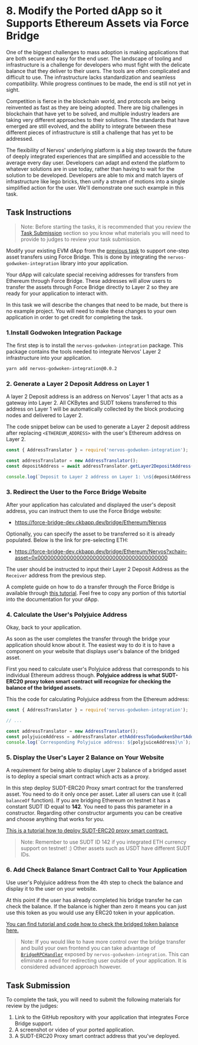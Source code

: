 # 8. Modify the Ported dApp so it Supports Ethereum Assets via Force Bridge

One of the biggest challenges to mass adoption is making applications that are both secure and easy for the end user. The landscape of tooling and infrastructure is a challenge for developers who must fight with the delicate balance that they deliver to their users. The tools are often complicated and difficult to use. The infrastructure lacks standardization and seamless compatibility. While progress continues to be made, the end is still not yet in sight.

Competition is fierce in the blockchain world, and protocols are being reinvented as fast as they are being adopted. There are big challenges in blockchain that have yet to be solved, and multiple industry leaders are taking very different approaches to their solutions. The standards that have emerged are still evolved, and the ability to integrate between these different pieces of infrastructure is still a challenge that has yet to be addressed.

The flexibility of Nervos' underlying platform is a big step towards the future of deeply integrated experiences that are simplified and accessible to the average every day user. Developers can adapt and extend the platform to whatever solutions are in use today, rather than having to wait for the solution to be developed. Developers are able to mix and match layers of infrastructure like lego bricks, then unify a stream of motions into a single simplified action for the user. We'll demonstrate one such example in this task.

## Task Instructions

> Note: Before starting the tasks, it is recommended that you review the [Task Submission](#task-submission) section so you know what materials you will need to provide to judges to review your task submission.

Modify your existing EVM dApp from the [previous task](./7.port.eth.dapp.md) to support one-step asset transfers using Force Bridge. This is done by integrating the `nervos-godwoken-integration` library into your application.

Your dApp will calculate special receiving addresses for transfers from Ethereum through Force Bridge. These addresses will allow users to transfer the assets through Force Bridge directly to Layer 2 so they are ready for your application to interact with.

In this task we will describe the changes that need to be made, but there is no example project. You will need to make these changes to your own application in order to get credit for completing the task.

### 1.Install Godwoken Integration Package

The first step is to install the `nervos-godwoken-integration` package. This package contains the tools needed to integrate Nervos' Layer 2 infrastructure into your application.

```sh
yarn add nervos-godwoken-integration@0.0.2
```

### 2. Generate a Layer 2 Deposit Address on Layer 1

A layer 2 Deposit address is an address on Nervos' Layer 1 that acts as a gateway into Layer 2. All CKBytes and SUDT tokens transferred to this address on Layer 1 will be automatically collected by the block producing nodes and delivered to Layer 2.

The code snippet below can be used to generate a Layer 2 deposit address after replacing `<ETHEREUM_ADDRESS>` with the user's Ethereum address on Layer 2.

```js
const { AddressTranslator } = require('nervos-godwoken-integration');

const addressTranslator = new AddressTranslator();
const depositAddress = await addressTranslator.getLayer2DepositAddress(web3, <ETHEREUM_ADDRESS>);

console.log(`Deposit to Layer 2 address on Layer 1: \n${depositAddress.addressString}`);
```

### 3. Redirect the User to the Force Bridge Website

After your application has calculated and displayed the user's deposit address, you can instruct them to use the Force Bridge website:

- https://force-bridge-dev.ckbapp.dev/bridge/Ethereum/Nervos

Optionally, you can specify the asset to be transferred so it is already populated. Below is the link for pre-selecting ETH:

- https://force-bridge-dev.ckbapp.dev/bridge/Ethereum/Nervos?xchain-asset=0x0000000000000000000000000000000000000000

The user should be instructed to input their Layer 2 Deposit Address as the `Receiver` address from the previous step.

A complete guide on how to do a transfer through the Force Bridge is available through [this tutorial](https://github.com/Kuzirashi/gw-gitcoin-instruction/blob/master/src/tasks/6.use.force.bridge.to.deposit.md#3-initiate-a-force-bridge-transfer). Feel free to copy any portion of this tutortial into the documentation for your dApp.

### 4. Calculate the User's Polyjuice Address

Okay, back to your application.

As soon as the user completes the transfer through the bridge your application should know about it. The easiest way to do it is to have a component on your website that displays user's balance of the bridged asset.

First you need to calculate user's Polyjuice address that corresponds to his individual Ethereum address though. **Polyjuice address is what SUDT-ERC20 proxy token smart contract will recognize for checking the balance of the bridged assets.**

This the code for calculating Polyjuice address from the Ethereum address:

```js
const { AddressTranslator } = require('nervos-godwoken-integration');

// ...

const addressTranslator = new AddressTranslator();
const polyjuiceAddress = addressTranslator.ethAddressToGodwokenShortAddress(ETHEREUM_ADDRESS);
console.log(`Corresponding Polyjuice address: ${polyjuiceAddress}\n`);
```

### 5. Display the User's Layer 2 Balance on Your Website

A requirement for being able to display Layer 2 balance of a bridged asset is to deploy a special smart contract which acts as a proxy.

In this step deploy SUDT-ERC20 Proxy smart contract for the transferred asset. You need to do it only once per asset. Later all users can use it (call `balanceOf` function). If you are bridging Ethereum on testnet it has a constant SUDT ID equal to **142**. You need to pass this parameter in a constructor. Regarding other constructor arguments you can be creative and choose anything that works for you.

[This is a tutorial how to deploy SUDT-ERC20 proxy smart contract.](./5.deploy.erc20.proxy.contract.md) 

> Note: Remember to use SUDT ID 142 if you integrated ETH currency support on testnet! :) Other assets such as USDT have different SUDT IDs.

### 6. Add Check Balance Smart Contract Call to Your Application

Use user's Polyjuice address from the 4th step to check the balance and display it to the user on your website.

At this point if the user has already completed his bridge transfer he can check the balance. If the balance is higher than zero it means you can just use this token as you would use any ERC20 token in your application.

[You can find tutorial and code how to check the bridged token balance here.](./5.deploy.erc20.proxy.contract.md#3-check-your-layer-2-sudt-balance)

> Note: If you would like to have more control over the bridge transfer and build your own frontend you can take advantage of [`BridgeRPCHandler`](https://github.com/Roger-RumbleFish/nervos-godwoken-integration/blob/master/src/bridge/force-bridge-handler.ts) exposed by `nervos-godwoken-integration`. This can eliminate a need for redirecting user outside of your application. It is considered advanced approach however.

## Task Submission

To complete the task, you will need to submit the following materials for review by the judges:

1. Link to the GitHub repository with your application that integrates Force Bridge support.
2. A screenshot or video of your ported application.
3. A SUDT-ERC20 Proxy smart contract address that you've deployed.
